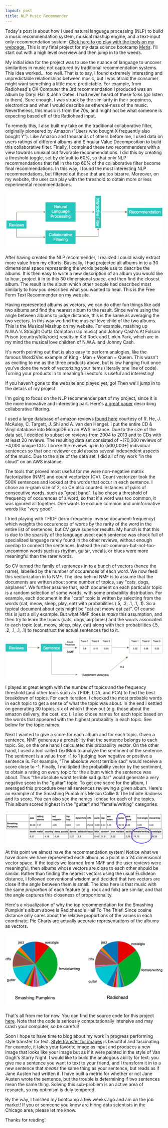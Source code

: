 ```yaml
---
layout: post
title: NLP Music Recommender
---
```


Today's post is about how I used natural language processing (NLP) to build a music recommendation system, musical mashup engine, and a text-input only recommendation system. [Click here to go play with the tools on my webpage.](http://michaelaaroncantrell.pythonanywhere.com/) This is my final project for my data science bootcamp [Metis](https://www.thisismetis.com/). I'll start out with a high level overview and then jump in to the weeds.

My initial idea for the project was to use the nuance of language to uncover similarities in music not captured by traditional recommendation systems. This idea worked... too well. That is to say, I found extremely interesting and unpredictable relationships between music, but I was afraid the consumer might want something a little more predictable. For example, from Radiohead's OK Computer the 3rd recommendation I produced was an album by Daryl Hall & John Oates. I had never heard of these folks (go listen to them). Sure enough, I was struck by the similarity in their poppiness, electronica and what I would describe as ethereal-ness of the music. Nevertheless, this music is from the 70s, and might not be what someone is expecting based off of the Radiohead input. 

To remedy this, I also built my take on the traditional collaborative filter, originally pioneered by Amazon ("Users who bought X frequently also bought Y"). Like Amazon and thousands of others before me, I used data on users ratings of different albums and Singular Value Decomposition to build this collaborative filter. Finally, I combined these two recommenders with a view towards unusual but favorable recommendations. I did this by creating a threshold toggle, set by default to 60%, so that only NLP recommendations that fall in the top 60% of the collaborative filter become final recommendations. In this way, I found the most interesting NLP recommendations, but filtered out those that are too bizarre. Moreover, on my website, the user can play with the threshold to obtain more or less experimental recommendations.


![Interactive Recommendation Process](https://raw.githubusercontent.com/michaelaaroncantrell/michaelaaroncantrell.github.io/master/_posts/NLP_music/images/RecProcess.png)


After having created the NLP recommender, I realized I could easily extract more value from my efforts. Basically, I had projected all albums in to a 30 dimensional space representing the words people use to describe the albums. It is then easy to write a new description of an album you would like to hear, project it in to this 30 dimensional space, and then find the closest album. The result is the album which other people had described most similarly to how you described what you wanted to hear. This is the Free Form Text Recommender on my website.

Having represented albums as vectors, we can do other fun things like add two albums and find the nearest album to the result. Since we're using the angle between albums to judge distance, this is the same as averaging the two vectors. In this way we find the musical love child of the two albums. This is the Musical Mashup on my website. For example, mashing up N.W.A.'s Straight Outta Compton (rap music) and Johnny Cash's At Folsom Prison (country/folk/rock) results in Kid Rock and Linkin Park, which are in my mind the musical love children of N.W.A. and Johnny Cash.

It's worth pointing out that is also easy to perform analogies, like the famous Word2Vec example of King - Man + Woman = Queen. This wasn't as exciting to me as the three products above, but is low hanging fruit once you've done the work of vectorizing your items (literally one line of code). Turning your products in to meaningful vectors is useful and interesting!

If you haven't gone to the website and played yet, go! Then we'll jump in to the details of my project.

I'm going to focus on the NLP recommender part of my project, since it is the more innovative and interesting part. Here's [a great paper](http://herbrete.vvv.enseirb-matmeca.fr/IR/CF_Recsys_Survey.pdf) describing collaborative filtering.

I used a large database of amazon reviews [found here](http://jmcauley.ucsd.edu/data/amazon/) courtesy of R. He, J. McAuley, C. Targett, J. Shi and A. van den Hengel. I put the entire CD & Vinyl database into MongoDB on an AWS instance. Due to the size of the data set, I decided to subset on reviews from 2004 to 2013 and to CDs with at least 20 reviews. The resulting data set consisted of ~170,000 reviews of ~4,000 unique CDs. I broke the reviews up in to (500,000+) individual sentences so that one reviewer could assess several independent aspects of the music. Due to the size of the data set, I did all of my work "in the cloud" on an AWS instance.

The tools that proved most useful for me were non-negative matrix factorization (NMF) and count vectorizer (CV). Count vectorizer took the 500K sentences and looked at the words that occur in each sentence. I chose an n-gram size of 2, so CV also counted instances of pairs of consecutive words, such as "great band". I also chose a threshold of frequency of occurences of a word, so that if a word was too common, it was ignored all together. One wants to exclude common and uninformative words like "very good".

I tried playing with TFIDF (term-frequency inverse document-frequency) which weights the occurences of words by the rarity of the word in the entire list of sentences, but CV gave superior results. My hunch is that this is due to the sparsity of the language used: each sentence was chock full of specialized language rarely found in the other reviews, without enough overlap to connect the sentences. Instead the not-common-but-not-too-uncommon words such as rhythm, guitar, vocals, or blues were more meaningful than the rarer words.

So CV turned the family of sentences in to a bunch of vectors (hence the name), labelled by the number of occurences of each word. We now feed this vectorization in to NMF. The idea behind NMF is to assume that the documents are written about some number of topics, say "cats, dogs, airplanes". We further assume that, each document on each particular topic is a random selection of some words, with some probability distribution. For example, each document in the "cats" topic is written by selecting from the words (cat, meow, sleep, play, eat) with probabilities (.5, .2, .1, .1, .1). So a typical document about cats might be "cat cat meow eat cat". Of course this is just a silly example. But what NMF does is *make* this assumption, and then try to learn the topics (cats, dogs, airplanes) and the words associated to each topic (cat, meow, sleep, play, eat) along with their probabilities (.5, .2, .1, .1, .1) to reconstruct the actual sentences fed to it.


![NLP Process](https://raw.githubusercontent.com/michaelaaroncantrell/michaelaaroncantrell.github.io/master/_posts/NLP_music/images/NLPProcess.png)


I played at great length with the number of topics and the frequency threshold (and other tools such as TFIDF, LDA, and PCA) to find the best breakdown of topics. For each iteration, I checked the most probable words in each topic to get a sense of what the topic was about. In the end I settled on generating 30 topics, six of which I threw out (e.g. those about the amazon delivery, the cost, etc.). I also chose names for each topic based on the words that appeared with the highest probability in each topic. See below for the topic names.

Next I wanted to give a score for each album and for each topic. Given a sentence, NMF generates a probability that the sentence belongs to each topic. So, on the one hand I calculated this probability vector. On the other hand, I used a tool called TextBlob to analyze the sentiment of the sentence. The sentiment is a value from -1 to 1 judging how negative or positive a sentence is. For example, "The absolute worst terrible sad" would receive a score close to -1. Finally, I multiplied the probability vector by the sentiment, to obtain a rating on every topic for the album which the sentence was about. Thus "the absolute worst terrible sad guitar" would generate a very negative score in the "guitar" topic. To get one score for the album, I averaged this procedure over all sentences reviewing a given album. Here's an example of the Smashing Pumpkin's Mellon Collie & The Infinite Sadness and its score. You can also see the names I chose for each of the topics. This album scored highest in the "guitar" and "female/writing" categories.


![Smashing Pumpkins As NLP Vector](https://github.com/michaelaaroncantrell/michaelaaroncantrell.github.io/blob/master/_posts/NLP_music/images/VectorExample.png?raw=true)


At this point we almost have the recommendation system! Notice what we have done: we have represented each album as a point in a 24 dimensional vector space. If the topics we learned from NMF and the user reviews were meaningful, then albums whose vectors are close to each other should be similar. Rather than finding the nearest vectors using the usual Euclidean distance, I followed conventional wisdom and decided that two vectors are close if the angle between them is small. The idea here is that music with the same *proportion* of each feature (e.g. rock and folk) are similar, and that the angle captures this closeness of proportionality. 

Here's a visualization of why the top recommendation for the Smashing Pumpkin's album above is Radiohead's Hail To The Thief. Since cosine distance only cares about the relative proportions of the values in each coordinate, Pie Charts are actually accurate representations of the albums as vectors.


![Pumpkins and Radiohead as Pie Charts](https://raw.githubusercontent.com/michaelaaroncantrell/michaelaaroncantrell.github.io/master/_posts/NLP_music/images/PieCharts.png)


That's all from me for now. You can find the source code for this project [here](https://github.com/michaelaaroncantrell/Word-Riff/blob/master/finalproject.ipynb). Note that the code is seriously computationally intensive and may crash your computer, so be careful!

Soon I hope to have time to blog about my work in progress performing style transfer for text. [Style transfer for images](http://genekogan.com/works/style-transfer/) is beautiful and fascinating. For example, it takes your favorite image as input and produces a new image that looks like your image but as if it were painted in the style of Van Gogh's Starry Night. I would like to build the analogous ability for text: you give me a sentence you want to text to your friend, and I transform it in to a new sentence that *means* the same thing as your sentence, but reads as if Jane Austen had written it. I have built a metric for whether or not Jane Austen wrote the sentence, but the trouble is determining if two sentences mean the same thing. Solving this sub-problem is an active area of research, so my optimism is duly tempered.

By the way, I finished my bootcamp a few weeks ago and am on the job market! If you or someone you know are hiring data scientists in the Chicago area, please let me know.

Thanks for reading!



<!--  -->
<!-- There are lots of websites/apps, including Pandora, Spotify and Amazon music that recommend music based on the music you like. From what I understand, Amazon's recommendations are generated by finding what other users with purchase history similar to yours also like. Pandora was among the first online recommendation systems, and initially had music experts rate music on several musical features. They now also have a up/down vote which they incorporate. Spotify is an extremely successful business whose recommendation algorithm is worth millions of dollars. My idea was to have customers rate music on several musical features, instead of experts. To do this, I used customer reviews of music to extract topics and analyzed the sentiment of each review to give the music a rating on that topic.

Since I was using historical customer reviews, I couldn't actually dictate the topics the customers should rate the music on. Rather, I had to find out what latent topics the customers *were* writing about. This was exciting, because the nuance of the language the customers used revealed surprising relationships between music. For example, customers might praise both Taylor Swift and Aretha Franklin for "female vocals".  -->